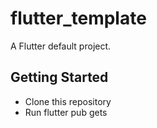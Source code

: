 # flutter_template

A Flutter default project.

## Getting Started

 - Clone this repository
 - Run flutter pub gets